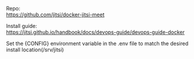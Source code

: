 Repo:<br>
https://github.com/jitsi/docker-jitsi-meet<br>

Install guide:<br>
https://jitsi.github.io/handbook/docs/devops-guide/devops-guide-docker<br>

Set the {CONFIG} environment variable in the .env file to match the desired install location(/srv/jitsi)

